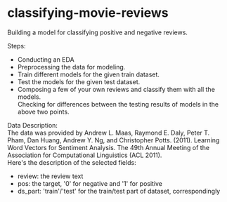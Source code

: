 # classifying-movie-reviews
Building a model for classifying positive and negative reviews. 

Steps:
- Conducting an EDA 
- Preprocessing the data for modeling.
- Train different models for the given train dataset.
- Test the models for the given test dataset.
- Composing a few of your own reviews and classify them with all the models. \
Checking for differences between the testing results of models in the above two points.

Data Description: \
The data was provided by Andrew L. Maas, Raymond E. Daly, Peter T. Pham, Dan Huang, Andrew Y. Ng, and Christopher Potts. (2011). Learning Word Vectors for Sentiment Analysis. The 49th Annual Meeting of the Association for Computational Linguistics (ACL 2011). \
Here's the description of the selected fields: 
- review: the review text
- pos: the target, '0' for negative and '1' for positive
- ds_part: 'train'/'test' for the train/test part of dataset, correspondingly
